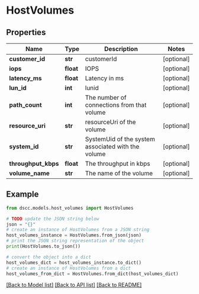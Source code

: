 # HostVolumes


## Properties

Name | Type | Description | Notes
------------ | ------------- | ------------- | -------------
**customer_id** | **str** | customerId | [optional] 
**iops** | **float** | IOPS | [optional] 
**latency_ms** | **float** | Latency in ms | [optional] 
**lun_id** | **int** | lunid | [optional] 
**path_count** | **int** | The number of connections from that volume | [optional] 
**resource_uri** | **str** | resourceUri of the volume | [optional] 
**system_id** | **str** | SystemUid of the system associated with the volume | [optional] 
**throughput_kbps** | **float** | The throughput in kbps | [optional] 
**volume_name** | **str** | The name of the volume | [optional] 

## Example

```python
from dscc.models.host_volumes import HostVolumes

# TODO update the JSON string below
json = "{}"
# create an instance of HostVolumes from a JSON string
host_volumes_instance = HostVolumes.from_json(json)
# print the JSON string representation of the object
print(HostVolumes.to_json())

# convert the object into a dict
host_volumes_dict = host_volumes_instance.to_dict()
# create an instance of HostVolumes from a dict
host_volumes_from_dict = HostVolumes.from_dict(host_volumes_dict)
```
[[Back to Model list]](../README.md#documentation-for-models) [[Back to API list]](../README.md#documentation-for-api-endpoints) [[Back to README]](../README.md)



